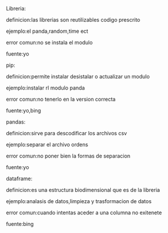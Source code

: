 Libreria:

definicion:las librerias son reutilizables codigo prescrito

ejemplo:el panda,random,time ect

error comun:no se instala el modulo

fuente:yo


pip:

definicion:permite instalar desistalar o actualizar un modulo

ejemplo:instalar rl modulo panda

error comun:no tenerlo en la version correcta

fuente:yo,bing


pandas:

definicion:sirve para descodificar los archivos csv

ejemplo:separar el archivo ordens

error comun:no poner bien la formas de separacion

fuente:yo


dataframe:

definicion:es una estructura biodimensional que es de la libreria

ejemplo:analasis de datos,limpieza y trasformacion de datos

error comun:cuando intentas aceder a una columna no exitenete

fuente:bing